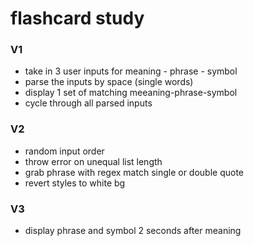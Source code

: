 # flashcard study

### V1
- take in 3 user inputs for meaning - phrase - symbol
- parse the inputs by space (single words)
- display 1 set of matching meeaning-phrase-symbol
- cycle through all parsed inputs

### V2
- random input order
- throw error on unequal list length
- grab phrase with regex match single or double quote
- revert styles to white bg

### V3
- display phrase and symbol 2 seconds after meaning

